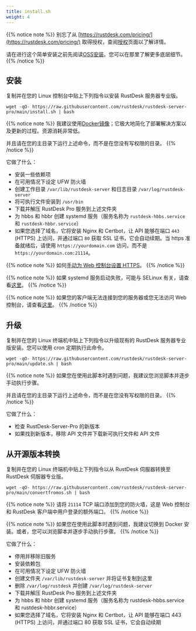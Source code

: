 ```yaml
---
title: install.sh 
weight: 4
---
```


{{% notice note %}}
别忘了从 [https://rustdesk.com/pricing/](https://rustdesk.com/pricing/) 取得授权，查阅[授权](https://rustdesk.com/docs/en/self-host/rustdesk-server-pro/license/)页面以了解详情。

请在进行这个简单安装之前先阅读[OSS安装](https://rustdesk.com/docs/en/self-host/rustdesk-server-oss/install/)。您可以在那里了解更多底层细节。
{{% /notice %}}

## 安装

复制并在您的 Linux 控制台中贴上下列指令以安装 RustDesk 服务器专业版。

`wget -qO- https://raw.githubusercontent.com/rustdesk/rustdesk-server-pro/main/install.sh | bash`

{{% notice note %}}
我建议使用[Docker镜像](https://rustdesk.com/docs/en/self-host/rustdesk-server-pro/installscript/docker/#docker-compose)；它极大地简化了部署解决方案以及更新的过程。资源消耗非常低。

并且请在您的主目录下运行上述命令，而不是在您没有写权限的目录。
{{% /notice %}}

它做了什么：

- 安装一些依赖项
- 在可用情况下设定 UFW 防火墙
- 创建工作目录 `/var/lib/rustdesk-server` 和日志目录 `/var/log/rustdesk-server`
- 将可执行文件安装到 `/usr/bin`
- 下载并解压 RustDesk Pro 服务到上述文件夹
- 为 hbbs 和 hbbr 创建 systemd 服务（服务名称为 `rustdesk-hbbs.service` 和 `rustdesk-hbbr.service`）
- 如果您选择了域名，它将安装 Nginx 和 Certbot，让 API 能够在端口 `443` (HTTPS) 上访问，并通过端口 `80` 获取 SSL 证书，它会自动续期。当 https 准备就绪后，请使用 `https://yourdomain.com` 访问，而不是 `https://yourdomain.com:21114`。

{{% notice note %}}
如何[手动为 Web 控制台设置 HTTPS](https://rustdesk.com/docs/en/self-host/rustdesk-server-pro/faq/#set-up-https-for-web-console-manually)。
{{% /notice %}}

{{% notice note %}}
如果 systemd 服务启动失败，可能与 SELinux 有关，请查看[这里](https://rustdesk.com/docs/en/self-host/rustdesk-server-pro/faq/#selinux)。
{{% /notice %}}

{{% notice note %}}
如果您的客户端无法连接到您的服务器或您无法访问 Web 控制台，请查看[这里](https://rustdesk.com/docs/en/self-host/rustdesk-server-pro/faq/#firewall)。
{{% /notice %}}

## 升级

复制并在您的 Linux 终端机中贴上下列指令以升级现有的 RustDesk 服务器专业版安装。您可以使用 cron 定期执行此命令。

`wget -qO- https://raw.githubusercontent.com/rustdesk/rustdesk-server-pro/main/update.sh | bash`

{{% notice note %}}
如果您在使用此脚本时遇到问题，我建议您浏览脚本并逐步手动执行步骤。

并且请在您的主目录下运行上述命令，而不是在您没有写权限的目录。
{{% /notice %}}

它做了什么：

- 检查 RustDesk-Server-Pro 的新版本
- 如果找到新版本，移除 API 文件并下载新可执行文件和 API 文件

## 从开源版本转换

复制并在您的 Linux 终端机中贴上下列指令以从 RustDesk 伺服器转换至 RustDesk 伺服器专业版。

`wget -qO- https://raw.githubusercontent.com/rustdesk/rustdesk-server-pro/main/convertfromos.sh | bash`

{{% notice note %}}
请将 `21114` TCP 端口添加到您的防火墙，这是 Web 控制台和 RustDesk 客户端中用户登录的额外端口。
{{% /notice %}}

{{% notice note %}}
如果您在使用此脚本时遇到问题，我建议切换到 Docker 安装。或者，您可以浏览脚本并逐步手动执行步骤。
{{% /notice %}}

它做了什么：

- 停用并移除旧服务
- 安装依赖包
- 在可用情况下设定 UFW 防火墙
- 创建文件夹 `/var/lib/rustdesk-server` 并将证书复制到这里
- 删除 `/var/log/rustdesk` 并创建 `/var/log/rustdesk-server`
- 下载并解压 RustDesk Pro 服务到上述文件夹
- 为 hbbs 和 hbbr 创建 systemd 服务（服务名称为 rustdesk-hbbs.service 和 rustdesk-hbbr.service）
- 如果您选择了域名，它将安装 Nginx 和 Certbot，让 API 能够在端口 443 (HTTPS) 上访问，并通过端口 80 获取 SSL 证书，它会自动续期
